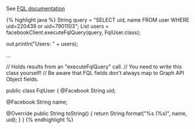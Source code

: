 See <a target="_blank" href="https://developers.facebook.com/docs/technical-guides/fql/">FQL documentation</a>

{% highlight java %}
String query = "SELECT uid, name FROM user WHERE uid=220439 or uid=7901103";
List<FqlUser> users = facebookClient.executeFqlQuery(query, FqlUser.class);

out.println("Users: " + users);

...

// Holds results from an "executeFqlQuery" call.
// You need to write this class yourself!
// Be aware that FQL fields don't always map to Graph API Object fields.

public class FqlUser {
  @Facebook
  String uid;

  @Facebook
  String name;

  @Override
  public String toString() {
    return String.format("%s (%s)", name, uid);
  }
}
{% endhighlight %}